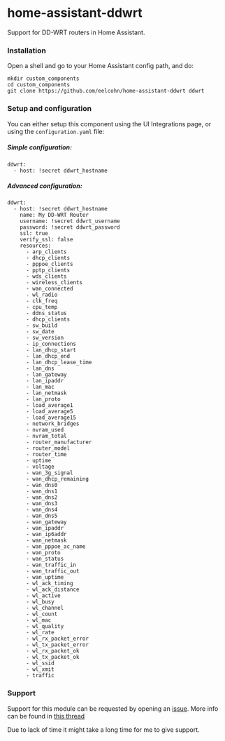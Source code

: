 # home-assistant-ddwrt
Support for DD-WRT routers in Home Assistant.

### Installation
Open a shell and go to your Home Assistant config path, and do:
```
mkdir custom_components
cd custom_components
git clone https://github.com/eelcohn/home-assistant-ddwrt ddwrt
```

### Setup and configuration
You can either setup this component using the UI Integrations page, or using the `configuration.yaml` file:

##### Simple configuration:
```
ddwrt:
  - host: !secret ddwrt_hostname
```
##### Advanced configuration:
```
ddwrt:
  - host: !secret ddwrt_hostname
    name: My DD-WRT Router
    username: !secret ddwrt_username
    password: !secret ddwrt_password
    ssl: true
    verify_ssl: false
    resources:
      - arp_clients
      - dhcp_clients
      - pppoe_clients
      - pptp_clients
      - wds_clients
      - wireless_clients
      - wan_connected
      - wl_radio
      - clk_freq
      - cpu_temp
      - ddns_status
      - dhcp_clients
      - sw_build
      - sw_date
      - sw_version
      - ip_connections
      - lan_dhcp_start
      - lan_dhcp_end
      - lan_dhcp_lease_time
      - lan_dns
      - lan_gateway
      - lan_ipaddr
      - lan_mac
      - lan_netmask
      - lan_proto
      - load_average1
      - load_average5
      - load_average15
      - network_bridges
      - nvram_used
      - nvram_total
      - router_manufacturer
      - router_model
      - router_time
      - uptime
      - voltage
      - wan_3g_signal
      - wan_dhcp_remaining
      - wan_dns0
      - wan_dns1
      - wan_dns2
      - wan_dns3
      - wan_dns4
      - wan_dns5
      - wan_gateway
      - wan_ipaddr
      - wan_ip6addr
      - wan_netmask
      - wan_pppoe_ac_name
      - wan_proto
      - wan_status
      - wan_traffic_in
      - wan_traffic_out
      - wan_uptime
      - wl_ack_timing
      - wl_ack_distance
      - wl_active
      - wl_busy
      - wl_channel
      - wl_count
      - wl_mac
      - wl_quality
      - wl_rate
      - wl_rx_packet_error
      - wl_tx_packet_error
      - wl_rx_packet_ok
      - wl_tx_packet_ok
      - wl_ssid
      - wl_xmit
      - traffic
```

### Support
Support for this module can be requested by opening an [issue](https://github.com/eelcohn/home-assistant-ddwrt/issues). More info can be found in [this thread](https://community.home-assistant.io/t/custom-component-for-dd-wrt-routers/162423)

Due to lack of time it might take a long time for me to give support.
